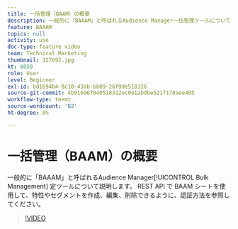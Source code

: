```yaml
---
title: 一括管理（BAAM）の概要
description: 一般的に「BAAAM」と呼ばれるAudience Manager一括管理ツールについて説明します。 REST API で BAAM シートを使用して、特性やセグメントを作成、編集、削除できるように、認証方法を参照してください。
feature: BAAAM
topics: null
activity: use
doc-type: feature video
team: Technical Marketing
thumbnail: 327692.jpg
kt: 6050
role: User
level: Beginner
exl-id: bd1694b4-8c10-43ab-bb09-26f9de518326
source-git-commit: 4b91696f840518312ec041abdbe5217178aee405
workflow-type: tm+mt
source-wordcount: '82'
ht-degree: 0%

---
```


# 一括管理（BAAM）の概要

一般的に「BAAAM」と呼ばれるAudience Manager[!UICONTROL Bulk Management] 定ツールについて説明します。 REST API で BAAM シートを使用して、特性やセグメントを作成、編集、削除できるように、認証方法を参照してください。

>[!VIDEO](https://video.tv.adobe.com/v/327692/?quality=12&learn=on)
